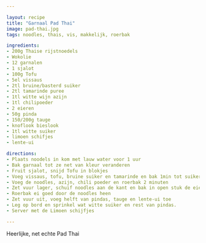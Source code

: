 ```yaml
---

layout: recipe
title: "Garnaal Pad Thai"
image: pad-thai.jpg
tags: noodles, thais, vis, makkelijk, roerbak

ingredients:
- 200g Thaise rijstnoedels
- Wokolie
- 12 garnalen
- 1 sjalot
- 100g Tofu
- 5el vissaus
- 2tl bruine/basterd suiker
- 2tl tamarinde puree
- 1tl witte wijn azijn
- 1tl chilipoeder
- 2 eieren
- 50g pinda
- 150/200g tauge
- knoflook bieslook 
- 1tl witte suiker
- limoen schifjes
- lente-ui

directions:
- Plaats noodels in kom met lauw water voor 1 uur
- Bak garnaal tot ze net van kleur veranderen
- Fruit sjalot, snijd Tofu in blokjes
- Voeg vissaus, tofu, bruine suiker en tamarinde en bak 1min tot suiker is opgelost
- Voeg de noodles, azijn, chili poeder en roerbak 2 minuten
- Zet vuur lager, schuif noodles aan de kant en bak in open stuk de eieren
- Roerbak ei goed door de noodles heen
- Zet vuur uit, voeg helft van pindas, tauge en lente-ui toe
- Leg op bord en sprinkel wat witte suiker en rest van pindas. 
- Server met de Limoen schijfjes

--- 
```

Heerlijke, net echte Pad Thai
